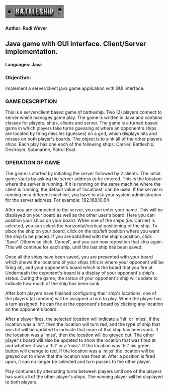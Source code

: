 ![Battleship logo](https://github.com/rwever-projects/Battleship/blob/master/battleshiptitle.png)
#### Author: Rudi Wever
## Java game with GUI interface.  Client/Server implementation.
#### Languages: Java

### Objective:
Implement a server/client java game application with GUI interface.



### GAME DESCRIPTION
This is a server/client based game of battleship. 
Two (2) players connect to server which manages game play.
The game is written in Java and contains classes for players, ships, clients and server. 
The game is a turned based game in which players take turns guessing at where an opponent's ships are located
by firing missiles (guesses) on a grid, which displays hits and misses on both player's boards. 
The object is to sink all of the other players ships. 
Each play has one each of the following ships: Carrier, Battleship, Destroyer, Submarine, Patrol Boat.

### OPERATION OF GAME
The game is started by initiating the server followed by 2 clients.
The initial game starts by asking the server address to be entered.
This is the location where the server is running.
If it is running on the same machine where the client is running, the default value of 'localhost' can be used.
If the server is running on a different machine, you have to ask your system administration for the server address.
For example: 192.168.10.64

After you are connected to the server, you can enter your name.
This will be displayed on your board as well as the other user's board.
Here you can position your ships on your board.
When one of the ships (i.e. Carrier) is selected, you can select the horizontal/vertical positioning of the ship.
To place the ship on your board, click on the top/left position where you want the ship to be placed.
If you are satisified with the ship's position, click 'Save'.  Otherwise click 'Cancel', and you can now reposition that
ship again.
This will continue for each ship, until the last ship has been saved.

Once all the ships have been saved, you are presented with your board which shows the locations of your ships
(this is where your opponent will be firing at), and your opponent's board which is the board that you fire at.
Underneath the opponent's board is a display of your opponent's ship's status.  During the game, the status of
your opponent's ship will update to indicate how much of the ship has been sunk.

After both players have finished configuring their ship's locations, one of the players (at random) will be assigned
a turn to play.  When the player has a turn assigned, he can fire at the opponent's board by clicking any location on
the opponent's board.

After a player fires, the selected location will indicate a 'hit' or 'miss'.  If the location was a 'hit', then the location
will turn red, and the type of ship that was hit will be updated to indicate that more of that ship has been sunk.
If the location was a 'miss', then the location will be greyed out. 
The other player's board will also be updated to show the location that was fired at, and whether it was a 'hit' or 
a 'miss'.  If the location was 'hit' his green button will change to red.  If the location was a 'miss' the location will
be greyed out to show that the location was fired at. 
 After a position is fired upon, it can no longer be selected and turn passes to the other player.

Play contiunes by alternating turns between players until one of the players has sunk all of the other player's ships.
The winning player will be displayed to both players. 
